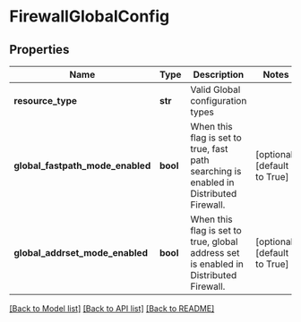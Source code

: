 # FirewallGlobalConfig

## Properties
Name | Type | Description | Notes
------------ | ------------- | ------------- | -------------
**resource_type** | **str** | Valid Global configuration types | 
**global_fastpath_mode_enabled** | **bool** | When this flag is set to true, fast path searching is enabled in Distributed Firewall. | [optional] [default to True]
**global_addrset_mode_enabled** | **bool** | When this flag is set to true, global address set is enabled in Distributed Firewall. | [optional] [default to True]

[[Back to Model list]](../README.md#documentation-for-models) [[Back to API list]](../README.md#documentation-for-api-endpoints) [[Back to README]](../README.md)

